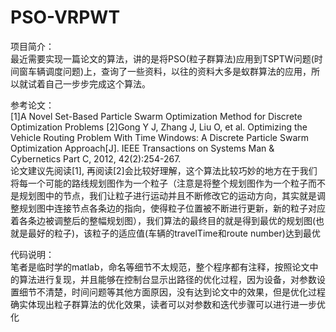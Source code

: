# PSO-VRPWT

项目简介：<br/>
最近需要实现一篇论文的算法，讲的是将PSO(粒子群算法)应用到TSPTW问题(时间窗车辆调度问题)上，查询了一些资料，以往的资料大多是蚁群算法的应用，所以就试着自己一步步完成这个算法。

参考论文：<br/>
[1]A Novel Set-Based Particle Swarm Optimization Method for Discrete Optimization Problems
[2]Gong Y J, Zhang J, Liu O, et al. Optimizing the Vehicle Routing Problem With Time Windows: A Discrete Particle Swarm Optimization Approach[J]. IEEE Transactions on Systems Man & Cybernetics Part C, 2012, 42(2):254-267.<br/>
论文建议先阅读[1], 再阅读[2]会比较好理解，这个算法比较巧妙的地方在于我们将每一个可能的路线规划图作为一个粒子（注意是将整个规划图作为一个粒子而不是规划图中的节点，我们让粒子进行运动并且不断修改它的运动方向，其实就是调整规划图中连接节点各条边的指向，使得粒子位置被不断进行更新，新的粒子对应着各条边被调整后的整幅规划图），我们算法的最终目的就是得到最优的规划图(也就是最好的粒子)，该粒子的适应值(车辆的travelTime和route number)达到最优

代码说明：<br/>
笔者是临时学的matlab，命名等细节不太规范，整个程序都有注释，按照论文中的算法进行复现，并且能够在控制台显示出路径的优化过程，因为设备，对参数设置细节不清楚，时间问题等其他方面原因，没有达到论文中的效果，但是优化过程确实体现出粒子群算法的优化效果，读者可以对参数和迭代步骤可以进行进一步优化


